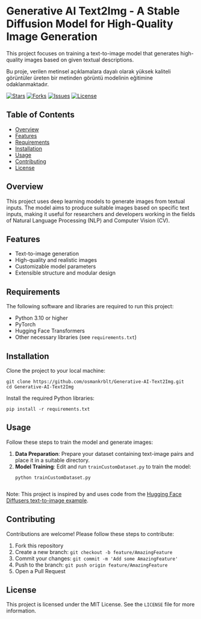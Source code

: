 <!DOCTYPE html>
<html lang="en">
<head>
    <meta charset="UTF-8">
    <title>Generative AI Text2Img - A Stable Diffusion Model for High-Quality Image Generation</title>
</head>
<body>

<h1>Generative AI Text2Img - A Stable Diffusion Model for High-Quality Image Generation</h1>

<p>This project focuses on training a text-to-image model that generates high-quality images based on given textual descriptions.</p>
<p>Bu proje, verilen metinsel açıklamalara dayalı olarak yüksek kaliteli görüntüler üreten bir metinden görüntü modelinin eğitimine odaklanmaktadır.</p>

<a href="https://github.com/osmankrblt/Generative-AI-Text2Img"><img src="https://img.shields.io/github/stars/osmankrblt/Generative-AI-Text2Img" alt="Stars"></a>
<a href="https://github.com/osmankrblt/Generative-AI-Text2Img"><img src="https://img.shields.io/github/forks/osmankrblt/Generative-AI-Text2Img" alt="Forks"></a>
<a href="https://github.com/osmankrblt/Generative-AI-Text2Img"><img src="https://img.shields.io/github/issues/osmankrblt/Generative-AI-Text2Img" alt="Issues"></a>
<a href="https://github.com/osmankrblt/Generative-AI-Text2Img"><img src="https://img.shields.io/github/license/osmankrblt/Generative-AI-Text2Img" alt="License"></a>

<h2>Table of Contents</h2>
<ul>
    <li><a href="#overview">Overview</a></li>
    <li><a href="#features">Features</a></li>
    <li><a href="#requirements">Requirements</a></li>
    <li><a href="#installation">Installation</a></li>
    <li><a href="#usage">Usage</a></li>
    <li><a href="#contributing">Contributing</a></li>
    <li><a href="#license">License</a></li>
</ul>

<h2 id="overview">Overview</h2>
<p>This project uses deep learning models to generate images from textual inputs. The model aims to produce suitable images based on specific text inputs, making it useful for researchers and developers working in the fields of Natural Language Processing (NLP) and Computer Vision (CV).</p>

<h2 id="features">Features</h2>
<ul>
    <li>Text-to-image generation</li>
    <li>High-quality and realistic images</li>
    <li>Customizable model parameters</li>
    <li>Extensible structure and modular design</li>
</ul>

<h2 id="requirements">Requirements</h2>
<p>The following software and libraries are required to run this project:</p>
<ul>
    <li>Python 3.10 or higher</li>
    <li>PyTorch</li>
    <li>Hugging Face Transformers</li>
    <li>Other necessary libraries (see <code>requirements.txt</code>)</li>
</ul>

<h2 id="installation">Installation</h2>
<p>Clone the project to your local machine:</p>
<pre><code>git clone https://github.com/osmankrblt/Generative-AI-Text2Img.git
cd Generative-AI-Text2Img
</code></pre>
<p>Install the required Python libraries:</p>
<pre><code>pip install -r requirements.txt
</code></pre>

<h2 id="usage">Usage</h2>
<p>Follow these steps to train the model and generate images:</p>
<ol>
    <li><strong>Data Preparation</strong>: Prepare your dataset containing text-image pairs and place it in a suitable directory.</li>
    <li><strong>Model Training</strong>: Edit and run <code>trainCustomDataset.py</code> to train the model:
    <pre><code>python trainCustomDataset.py
    </code></pre></li>
    <!-- <li><strong>Image Generation</strong>: Use the trained model to generate images from text by running <code>generate.py</code>:
    <pre><code>python generate.py --model_path path/to/saved/model --text "Your text to generate image"
    </code></pre></li>-->
</ol>
<p>Note: This project is inspired by and uses code from the <a href="https://github.com/huggingface/diffusers/blob/main/examples/text_to_image/train_text_to_image.py">Hugging Face Diffusers text-to-image example</a>.</p>

<h2 id="contributing">Contributing</h2>
<p>Contributions are welcome! Please follow these steps to contribute:</p>
<ol>
    <li>Fork this repository</li>
    <li>Create a new branch: <code>git checkout -b feature/AmazingFeature</code></li>
    <li>Commit your changes: <code>git commit -m 'Add some AmazingFeature'</code></li>
    <li>Push to the branch: <code>git push origin feature/AmazingFeature</code></li>
    <li>Open a Pull Request</li>
</ol>

<h2 id="license">License</h2>
<p>This project is licensed under the MIT License. See the <code>LICENSE</code> file for more information.</p>

</body>
</html>
